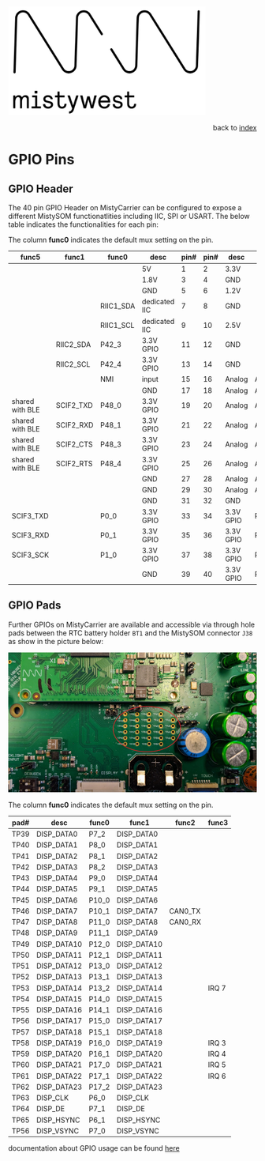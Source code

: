 <img src="../files/img/2018_MistyWest_LogoCombo_FINAL_RGB.png" alt="MistyWest" width="400"/><div style="text-align: right">back to [index](../README.md)</div>

# GPIO Pins

## GPIO Header

The 40 pin GPIO Header on MistyCarrier can be configured to expose a different MistySOM functionatlities including IIC, SPI or USART. The below table indicates the functionalities for each pin:


The column **func0** indicates the default mux setting on the pin.

|func5| func1|func0|desc|pin#|pin#|desc|func0|func1|
|-----|------|-----|----|----|----|----|-----|-----|
||||	5V| 1|2|3.3V | |
||||	1.8V	|3|	4|	GND	| |
||||	GND|	5|	6|	1.2V	||
|||RIIC1_SDA|	dedicated IIC|	7|	8|	GND	||
|||RIIC1_SCL|	dedicated IIC|	9|	10|	2.5V	||
||RIIC2_SDA|	P42_3|	3.3V GPIO|	11|	12|	GND	||
||RIIC2_SCL|	P42_4|	3.3V GPIO	|13	|14	|GND		||
|||NMI	|input	|15	|16	|Analog	|ADC_CH0	|
|||			|GND	|17	|18	|Analog	|ADC_CH1	||
|shared with BLE|	SCIF2_TXD	|P48_0	|3.3V GPIO|	19	|20|	Analog|	ADC_CH2	|
|shared with BLE|	SCIF2_RXD	|P48_1	|3.3V GPIO|	21	|22	|Analog|	ADC_CH3	|
|shared with BLE|	SCIF2_CTS	|P48_3	|3.3V GPIO|	23	|24	|Analog|ADC_CH4	|
|shared with BLE|	SCIF2_RTS	|P48_4	|3.3V GPIO|	25	|26	|Analog|	ADC_CH5	|
||||	GND	|27	|28	|Analog	|ADC_CH6	|
||||GND	|29	|30	|Analog	|ADC_CH7	|
||||GND	|31	|32	|GND		
|SCIF3_TXD|		|P0_0	|3.3V GPIO|	33|	34|	3.3V GPIO|	P43_0|RSPI0_CK
|SCIF3_RXD|		|P0_1	|3.3V GPIO|	35|	36|	3.3V GPIO|	P43_1|SPI0_MOSI
|SCIF3_SCK|		|P1_0	|3.3V GPIO|	37|	38|	3.3V GPIO|	P43_2|SPI0_MISO
||||	GND|	39|	40|	3.3V GPIO|	P43_3|	RSPI0_SSL

## GPIO Pads

Further GPIOs on MistyCarrier are available and accessible via through hole pads between the RTC battery holder `BT1` and the MistySOM connector `J38` as show in the picture below:

<img src="../files/img/DebugPads.jpg" alt="MistyCarrier DebugPads"/>

The column **func0** indicates the default mux setting on the pin.

|pad#|desc|func0|func1|func2|func3|
|----|----|----|----|----|----|
|TP39|DISP_DATA0|P7_2|DISP_DATA0|||
|TP40|DISP_DATA1|P8_0|DISP_DATA1|||
|TP41|DISP_DATA2|P8_1|DISP_DATA2|||
|TP42|DISP_DATA3|P8_2|DISP_DATA3|||
|TP43|DISP_DATA4|P9_0|DISP_DATA4|||
|TP44|DISP_DATA5|P9_1|DISP_DATA5|||
|TP45|DISP_DATA6|P10_0|DISP_DATA6|||
|TP46|DISP_DATA7|P10_1|DISP_DATA7|CAN0_TX||
|TP47|DISP_DATA8|P11_0|DISP_DATA8|CAN0_RX||
|TP48|DISP_DATA9|P11_1|DISP_DATA9|||
|TP49|DISP_DATA10|P12_0|DISP_DATA10|||
|TP50|DISP_DATA11|P12_1|DISP_DATA11|||
|TP51|DISP_DATA12|P13_0|DISP_DATA12|||
|TP52|DISP_DATA13|P13_1|DISP_DATA13|||
|TP53|DISP_DATA14|P13_2|DISP_DATA14||IRQ 7|
|TP54|DISP_DATA15|P14_0|DISP_DATA15|||
|TP55|DISP_DATA16|P14_1|DISP_DATA16|||
|TP56|DISP_DATA17|P15_0|DISP_DATA17|||
|TP57|DISP_DATA18|P15_1|DISP_DATA18|||
|TP58|DISP_DATA19|P16_0|DISP_DATA19||IRQ 3|
|TP59|DISP_DATA20|P16_1|DISP_DATA20||IRQ 4|
|TP60|DISP_DATA21|P17_0|DISP_DATA21||IRQ 5|
|TP61|DISP_DATA22|P17_1|DISP_DATA22||IRQ 6|
|TP62|DISP_DATA23|P17_2|DISP_DATA23|||
|TP63|DISP_CLK|P6_0|DISP_CLK|||
|TP64|DISP_DE|P7_1|DISP_DE|||
|TP65|DISP_HSYNC|P6_1|DISP_HSYNC|||
|TP56|DISP_VSYNC|P7_0|DISP_VSYNC|||


documentation about GPIO usage can be found [here](Using_GPIOs.md)

